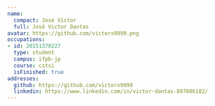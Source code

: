 ```yaml
---
name:
  compact: José Victor
  full: José Victor Dantas
avatar: https://github.com/victorx9999.png
occupations:
- id: 20151370227
  type: student
  campus: ifpb-jp
  course: cstsi
  isFinished: true
addresses:
  github: https://github.com/victorx9999
  linkedin: https://www.linkedin.com/in/victor-dantas-897606182/
---
```

